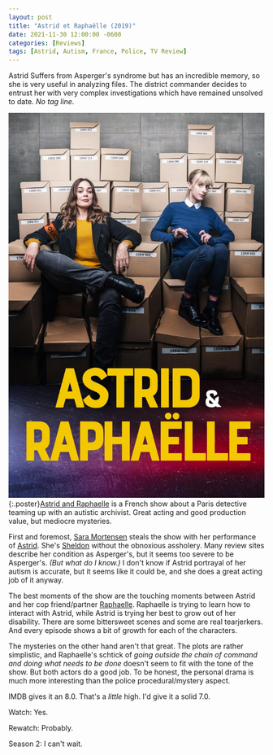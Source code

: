 ```yaml
---
layout: post
title: "Astrid et Raphaëlle (2019)"
date: 2021-11-30 12:00:00 -0600
categories: [Reviews]
tags: [Astrid, Autism, France, Police, TV Review]
---
```


Astrid Suffers from Asperger's syndrome but has an incredible memory, so she is very useful in analyzing files. The district commander decides to entrust her with very complex investigations which have remained unsolved to date. *No tag line.*

![Astrid et Raphaëlle](/assets/2021/11/astrid-et-raphaelle-2019.jpg){:.poster}[Astrid and Raphaelle](https://www.imdb.com/title/tt11950864/) is a French show about a Paris detective teaming up with an autistic archivist. Great acting and good production value, but mediocre mysteries.

First and foremost, [Sara Mortensen](https://www.imdb.com/name/nm2826995/)  steals the show with her performance of [Astrid](https://www.imdb.com/title/tt11950864/). She's [Sheldon](https://www.imdb.com/title/tt0898266/) without the obnoxious assholery. Many review sites describe her condition as Asperger's, but it seems too severe to be Asperger's. *(But what do I know.)* I don't know if Astrid portrayal of her autism is accurate, but it seems like it could be, and she does a great acting job of it anyway.

The best moments of the show are the touching moments between Astrid and her cop friend/partner [Raphaelle](https://www.imdb.com/name/nm1463127/). Raphaelle is trying to learn how to interact with Astrid, while Astrid is trying her best to grow out of her disability. There are some bittersweet scenes and some are real tearjerkers. And every episode shows a bit of growth for each of the characters.

The mysteries on the other hand aren't that great. The plots are rather simplistic, and Raphaelle's schtick of *going outside the chain of command and doing what needs to be done* doesn't seem to fit with the tone of the show. But both actors do a good job. To be honest, the personal drama is much more interesting than the police procedural/mystery aspect.

IMDB gives it an 8.0. That's a *little* high. I'd give it a solid 7.0.

Watch: Yes.

Rewatch: Probably.

Season 2: I can't wait.
